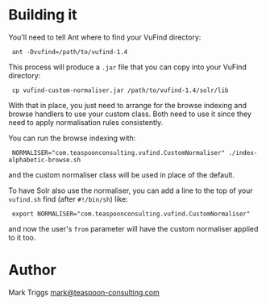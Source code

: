 # Building it

You'll need to tell Ant where to find your VuFind directory:

     ant -Dvufind=/path/to/vufind-1.4

This process will produce a `.jar` file that you can copy into your
VuFind directory:

     cp vufind-custom-normaliser.jar /path/to/vufind-1.4/solr/lib

With that in place, you just need to arrange for the browse indexing
and browse handlers to use your custom class.  Both need to use it
since they need to apply normalisation rules consistently.

You can run the browse indexing with:

     NORMALISER="com.teaspoonconsulting.vufind.CustomNormaliser" ./index-alphabetic-browse.sh

and the custom normaliser class will be used in place of the default.

To have Solr also use the normaliser, you can add a line to the top of
your `vufind.sh` find (after `#!/bin/sh`) like:

     export NORMALISER="com.teaspoonconsulting.vufind.CustomNormaliser" 

and now the user's `from` parameter will have the custom normaliser
applied to it too.


# Author

Mark Triggs <mark@teaspoon-consulting.com>
